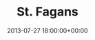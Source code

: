 ---
date: 2013-07-27 18:00:00+00:00
layout: album
title: St. Fagans
categories: 
- other
- days-out
photoset: 72157644658066972
flickimg: 13998073200
comments: true
---